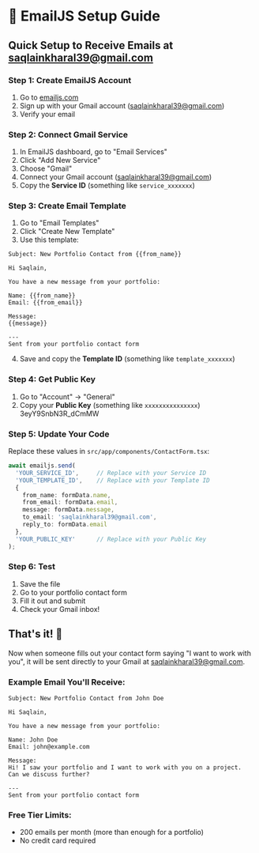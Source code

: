 # 📧 EmailJS Setup Guide

## Quick Setup to Receive Emails at saqlainkharal39@gmail.com

### Step 1: Create EmailJS Account
1. Go to [emailjs.com](https://www.emailjs.com/)
2. Sign up with your Gmail account (saqlainkharal39@gmail.com)
3. Verify your email

### Step 2: Connect Gmail Service
1. In EmailJS dashboard, go to "Email Services"
2. Click "Add New Service"
3. Choose "Gmail"
4. Connect your Gmail account (saqlainkharal39@gmail.com)
5. Copy the **Service ID** (something like `service_xxxxxxx`)

### Step 3: Create Email Template
1. Go to "Email Templates"
2. Click "Create New Template"
3. Use this template:

```
Subject: New Portfolio Contact from {{from_name}}

Hi Saqlain,

You have a new message from your portfolio:

Name: {{from_name}}
Email: {{from_email}}

Message:
{{message}}

---
Sent from your portfolio contact form
```

4. Save and copy the **Template ID** (something like `template_xxxxxxx`)

### Step 4: Get Public Key
1. Go to "Account" → "General"
2. Copy your **Public Key** (something like `xxxxxxxxxxxxxxx`)
3eyY9SnbN3R_dCmMW
### Step 5: Update Your Code
Replace these values in `src/app/components/ContactForm.tsx`:

```typescript
await emailjs.send(
  'YOUR_SERVICE_ID',     // Replace with your Service ID
  'YOUR_TEMPLATE_ID',    // Replace with your Template ID
  {
    from_name: formData.name,
    from_email: formData.email,
    message: formData.message,
    to_email: 'saqlainkharal39@gmail.com',
    reply_to: formData.email
  },
  'YOUR_PUBLIC_KEY'      // Replace with your Public Key
);
```

### Step 6: Test
1. Save the file
2. Go to your portfolio contact form
3. Fill it out and submit
4. Check your Gmail inbox!

## That's it! 🎉

Now when someone fills out your contact form saying "I want to work with you", it will be sent directly to your Gmail at saqlainkharal39@gmail.com.

### Example Email You'll Receive:
```
Subject: New Portfolio Contact from John Doe

Hi Saqlain,

You have a new message from your portfolio:

Name: John Doe
Email: john@example.com

Message:
Hi! I saw your portfolio and I want to work with you on a project. 
Can we discuss further?

---
Sent from your portfolio contact form
```

### Free Tier Limits:
- 200 emails per month (more than enough for a portfolio)
- No credit card required
